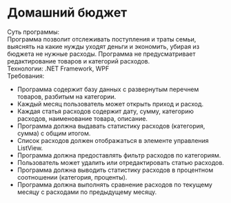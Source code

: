 # Домашний бюджет
Суть программы:<br/>
Программа позволит отслеживать поступления и траты семьи, выяснять на какие нужды
уходят деньги и экономить, убирая из бюджета не нужные расходы. Программа не
предусматривает редактирование товаров и категорий расходов.<br/>
Технологии: .NET Framework, WPF <br/>
Требования:<br/>
* Программа содержит базу данных с развернутым перечнем товаров,
разбитым на категории.<br/>
* Каждый месяц пользователь может открыть приход и расход.<br/>
* Каждая статья расходов содержит дату, сумму, категорию расходов,
наименование товара, описание.<br/>
* Программа должна выдавать статистику расходов (категория, сумма) с
общим итогом.<br/>
* Список расходов должен отображаться в элементе управления ListView.<br/>
* Программа должна предоставлять фильтр расходов по категориям.<br/>
* Пользователь может удалить или отредактировать статью расходов.<br/>
* Программа должна выводить статистику расходов в процентном
соотношении (категория, проценты).<br/>
* Программа должна выполнять сравнение расходов по текущему месяцу с
расходами по предыдущему месяцу.<br/>
